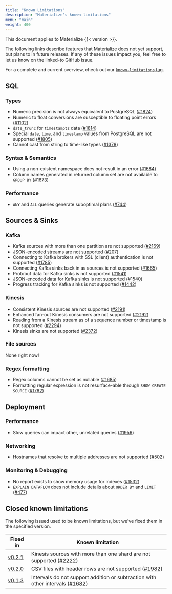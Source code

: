 ```yaml
---
title: "Known Limitations"
description: "Materialize's known limitations"
menu: "main"
weight: 400
---
```


This document applies to Materialize {{< version >}}.

The following links describe features that Materialize does not yet support, but
plans to in future releases. If any of these issues impact you, feel free to let
us know on the linked-to GitHub issue.

For a complete and current overview, check out our [`known-limitations`
tag](https://github.com/MaterializeInc/materialize/issues?q=is%3Aopen+is%3Aissue+label%3Aknown-limitation).

## SQL

### Types

- Numeric precision is not always equivalent to PostgreSQL
  ([#1824](https://github.com/MaterializeInc/materialize/issues/1824))
- Numeric to float conversions are susceptible to floating point errors
  ([#1102](https://github.com/MaterializeInc/materialize/issues/1102))
- `date_trunc` for `timestamptz` data
  ([#1814](https://github.com/MaterializeInc/materialize/issues/1814))
- Special `date`, `time`, and `timestamp` values from PostgreSQL are not
  supported ([#1805](https://github.com/MaterializeInc/materialize/issues/1805))
- Cannot cast from string to time-like types
  ([#1378](https://github.com/MaterializeInc/materialize/issues/1378))

### Syntax & Semantics

- Using a non-existent namespace does not result in an error
  ([#1684](https://github.com/MaterializeInc/materialize/issues/1684))
- Column names generated in returned column set are not available to `GROUP BY`
  ([#1673](https://github.com/MaterializeInc/materialize/issues/1673))

### Performance

- `ANY` and `ALL` queries generate suboptimal plans
  ([#744](https://github.com/MaterializeInc/materialize/issues/744))

## Sources & Sinks

### Kafka

- Kafka sources with more than one partition are not supported
  ([#2169](https://github.com/MaterializeInc/materialize/issues/2169))
- JSON-encoded streams are not supported
  ([#207](https://github.com/MaterializeInc/materialize/issues/207))
- Connecting to Kafka brokers with SSL (client) authentication is not supported
  ([#1785](https://github.com/MaterializeInc/materialize/issues/1785))
- Connecting Kafka sinks back in as sources is not supported
  ([#1665](https://github.com/MaterializeInc/materialize/issues/1665))
- Protobuf data for Kafka sinks is not supported
  ([#1541](https://github.com/MaterializeInc/materialize/issues/1541))
- JSON-encoded data for Kafka sinks is not supported
  ([#1540](https://github.com/MaterializeInc/materialize/issues/1540))
- Progress tracking for Kafka sinks is not supported
  ([#1442](https://github.com/MaterializeInc/materialize/issues/1442))

### Kinesis

- Consistent Kinesis sources are not supported
  ([#2191](https://github.com/MaterializeInc/materialize/issues/2191))
- Enhanced fan-out Kinesis consumers are not supported
  ([#2192](https://github.com/MaterializeInc/materialize/issues/2192))
- Reading from a Kinesis stream as of a sequence number or timestamp is not supported
  ([#2294](https://github.com/MaterializeInc/materialize/issues/2294))
- Kinesis sinks are not supported
  ([#2372](https://github.com/MaterializeInc/materialize/issues/2372))

### File sources

None right now!

### Regex formatting

- Regex columns cannot be set as nullable
  ([#1685](https://github.com/MaterializeInc/materialize/issues/1685))
- Formatting regular expression is not resurface-able through `SHOW CREATE
  SOURCE` ([#1762](https://github.com/MaterializeInc/materialize/issues/1762))

## Deployment

### Performance

- Slow queries can impact other, unrelated queries
  ([#1956](https://github.com/MaterializeInc/materialize/issues/1956))

### Networking

- Hostnames that resolve to multiple addresses are not supported
  ([#502](https://github.com/MaterializeInc/materialize/issues/502))

### Monitoring & Debugging

- No report exists to show memory usage for indexes
  ([#1532](https://github.com/MaterializeInc/materialize/issues/1532))
- `EXPLAIN DATAFLOW` does not include details about `ORDER BY` and `LIMIT`
  ([#477](https://github.com/MaterializeInc/materialize/issues/477))

## Closed known limitations

The following issued used to be known limitations, but we've fixed them in the
specified version.

Fixed in | Known limitation
--------------|-----------------
[v0.2.1] | Kinesis sources with more than one shard are not supported ([#2222](https://github.com/MaterializeInc/materialize/issues/2222))
[v0.2.0] | CSV files with header rows are not supported ([#1982](https://github.com/MaterializeInc/materialize/issues/1982))
[v0.1.3] | Intervals do not support addition or subtraction with other intervals ([#1682](https://github.com/MaterializeInc/materialize/issues/1682))

[v0.2.1]: ../release-notes/#v0.2.1
[v0.2.0]: ../release-notes/#v0.2.0
[v0.1.3]: ../release-notes/#v0.1.3
